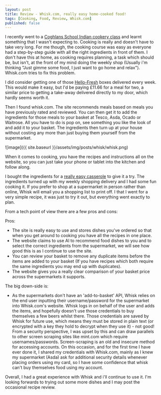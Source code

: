 ```yaml
---
layout: post
title: Review - Whisk.com, really easy home-cooked food!
tags: [Cooking, Food, Review, Whisk.com]
published: false
---
```

I recently went to a [Coghlans School Indian cookery class]("https://www.cookingexpert.co.uk/collections/daytime-short-cookery-courses") and learnt something that I wasn't expecting to.
Cooking is really and doesn't have to take very long. For me though, the cooking course was easy as everyone had a step-by-step guide with all the right ingredients in front of them. I don't have this at home, as cooking requires planning, a task which should be, but isn't, at the front of my mind doing the weekly shop (Usually i'm thinking "Just gimme some food, I just want to go home and relax"). Whisk.com tries to fix this problem.

I did consider getting one of those [Hello-Fresh](https://www.hellofresh.co.uk) boxes delivered every week. This would make it easy, but I'd be paying £11.66 for a meal for two, a similar price to getting a take-away delivered directly to my door, which hardly seems worth it.

Then I found whisk.com. The site recommends meals based on meals you have previously rated and reviewed. You can then get it to add the ingredients for those meals to your basket at Tesco, Asda, Ocado or Waitrose.
All you have to do is pop on, see something you like the look of and add it to your basket. The ingredients then turn up at your house without costing any more than just buying them yourself from the supermarket.

![image]({{ site.baseurl }}/assets/img/posts/whisk/whisk.png)

When it comes to cooking, you have the recipes and instructions all on the website, so you can just take your phone or tablet into the kitchen and follow along.

I bought the ingredients for a [really easy casserole](https://whisk.com/recipes/from-partners?url=http%3A%2F%2Fwww.deliciousmagazine.co.uk%2Frecipes%2Feasy-sausage-casserole%2F&viewSource=Shopping%20List) to give it a try. The ingredients turned up with my weekly shopping delivery and I had some fun cooking it. If you prefer to shop at a supermarket in person rather than online, Whisk will email you a shopping list to print off. I that I went for a very simple recipe, it was just to try it out, but everything went exactly to plan.

From a tech point of view there are a few pros and cons:

Pros:
- The site is really easy to use and stores dishes you've ordered so that when you get around to cooking you have all the recipes in one place.
- The website claims to use AI to recommend food dishes to you and to select the correct ingredients from the supermarket, we will see how good this is as I continue to use the site.
- You can review your basket to remove any duplicate items before the items are added to your basket (If you have recipes which both require the same ingredients you may end up with duplicates).
- The website gives you a really clear comparison of your basket price across the supermarkets it supports.

The big down-side is:
- As the supermarkets don't have an 'add-to-basket' API, Whisk relies on the end user inputting their username/password for the supermarket into Whisk.com's website. Whisk logs in on behalf of the user and adds the items, and hopefully doesn't use those credentials to buy themselves a few beers whilst there. Those credentials are saved by Whisk for future use, which means they must be stored in plain text (or encrypted with a key they hold to decrypt when they use it) - not good! From a security perspective, I was upset by this and can draw parallels to other screen scraping sites like mint.com which require usernames/passwords. Screen-scraping is an old and insecure method for accessing accounts. On this occasion, and for the first time I have ever done it, I shared my credentials with Whisk.com, mainly as I knew my supermarket (Asda) ask for additional security details whenever placing orders using my card, so I have some confidence that whisk can't buy themselves food using my account.

Overall, I had a great experience with Whisk and i'll continue to use it. I'm looking forwards to trying out some more dishes and I may post the occasional recipe review.
